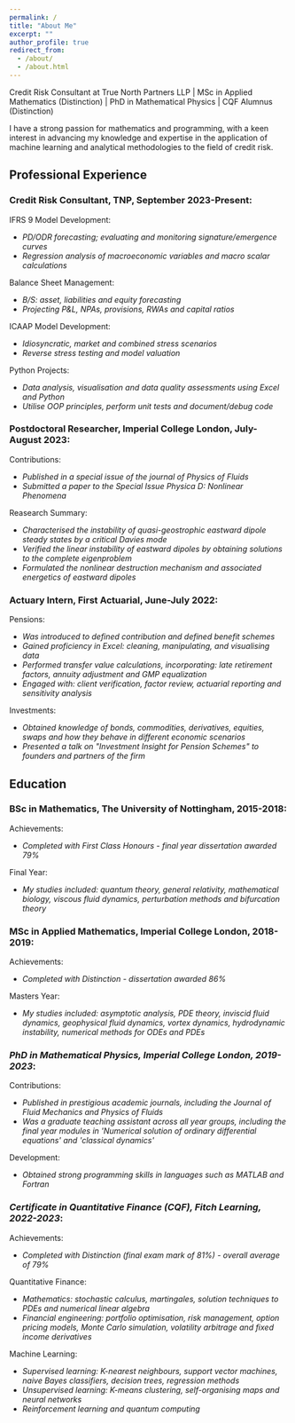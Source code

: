 ```yaml
---
permalink: /
title: "About Me"
excerpt: ""
author_profile: true
redirect_from: 
  - /about/
  - /about.html
---
```


Credit Risk Consultant at True North Partners LLP | MSc in Applied Mathematics (Distinction) | PhD in Mathematical Physics | CQF Alumnus (Distinction)

I have a strong passion for mathematics and programming, with a keen interest in advancing my knowledge and expertise in the application of machine learning and analytical methodologies to the field of credit risk.


## Professional Experience

### Credit Risk Consultant, TNP, September 2023-Present:

IFRS 9 Model Development:
* _PD/ODR forecasting; evaluating and monitoring signature/emergence curves_
* _Regression analysis of macroeconomic variables and macro scalar calculations_
  
Balance Sheet Management:
* _B/S: asset, liabilities and equity forecasting_
* _Projecting P&L, NPAs, provisions, RWAs and capital ratios_
  
ICAAP Model Development:
* _Idiosyncratic, market and combined stress scenarios_
* _Reverse stress testing and model valuation_
  
Python Projects:
* _Data analysis, visualisation and data quality assessments using Excel and Python_
* _Utilise OOP principles, perform unit tests and document/debug code_

### Postdoctoral Researcher, Imperial College London, July-August 2023:

Contributions:
* _Published in a special issue of the journal of Physics of Fluids_
* _Submitted a paper to the Special Issue Physica D: Nonlinear Phenomena_

Reasearch Summary:
* _Characterised the instability of quasi-geostrophic eastward dipole steady states by a critical Davies mode_
* _Verified the linear instability of eastward dipoles by obtaining solutions to the complete eigenproblem_
* _Formulated the nonlinear destruction mechanism and associated energetics of eastward dipoles_

### Actuary Intern, First Actuarial, June-July 2022:

Pensions:
* _Was introduced to defined contribution and defined benefit schemes_
* _Gained proficiency in Excel: cleaning, manipulating, and visualising data_
* _Performed transfer value calculations, incorporating: late retirement factors, annuity adjustment and GMP equalization_
* _Engaged with: client verification, factor review, actuarial reporting and sensitivity analysis_

Investments:
* _Obtained knowledge of bonds, commodities, derivatives, equities, swaps and how they behave in different economic scenarios_
* _Presented a talk on "Investment Insight for Pension Schemes" to founders and partners of the firm_

## Education

### BSc in Mathematics, The University of Nottingham, 2015-2018:

Achievements: 
* _Completed with First Class Honours - final year dissertation awarded 79%_

Final Year:
* _My studies included: quantum theory, general relativity, mathematical biology, viscous fluid dynamics, perturbation methods and bifurcation theory_

### MSc in Applied Mathematics, Imperial College London, 2018-2019:

Achievements:
* _Completed with Distinction - dissertation awarded 86%_

Masters Year:
* _My studies included: asymptotic analysis, PDE theory, inviscid fluid dynamics, geophysical fluid dynamics, vortex dynamics, hydrodynamic instability, numerical methods for ODEs and PDEs_

### _PhD in Mathematical Physics, Imperial College London, 2019-2023_:

Contributions:
* _Published in prestigious academic journals, including the Journal of Fluid Mechanics and Physics of Fluids_
* _Was a graduate teaching assistant across all year groups, including the final year modules in 'Numerical solution of ordinary differential equations' and 'classical dynamics'_

Development:
* _Obtained strong programming skills in languages such as MATLAB and Fortran_

### _Certificate in Quantitative Finance (CQF), Fitch Learning, 2022-2023_:

Achievements:
* _Completed with Distinction (final exam mark of 81%) - overall average of 79%_

Quantitative Finance:
* _Mathematics: stochastic calculus, martingales, solution techniques to PDEs and numerical linear algebra_
* _Financial engineering: portfolio optimisation, risk management, option pricing models, Monte Carlo simulation, volatility arbitrage and fixed income derivatives_

Machine Learning:
* _Supervised learning: K-nearest neighbours, support vector machines, naive Bayes classifiers, decision trees, regression methods_
* _Unsupervised learning: K-means clustering, self-organising maps and neural networks_
* _Reinforcement learning and quantum computing_ 
